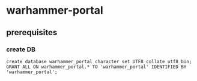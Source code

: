 # warhammer-portal


## prerequisites

### create DB


```
create database warhammer_portal character set UTF8 collate utf8_bin;
GRANT ALL ON warhammer_portal.* TO 'warhammer_portal' IDENTIFIED BY 'warhammer_portal';





